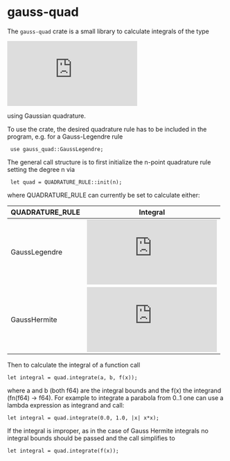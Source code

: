 gauss-quad
=========

The ``gauss-quad`` crate is a small library to calculate integrals of the type

 ![equation](https://latex.codecogs.com/svg.latex?%5Cint_a%5Eb%20f%28x%29%20w%28x%29%20%5Cmathrm%7Bd%7Dx)

 using Gaussian quadrature.

 To use the crate, the desired quadrature rule  has to be included in the program, e.g. for a Gauss-Legendre rule
 
 ```
  use gauss_quad::GaussLegendre;
 ```
 
 The general call structure is to first initialize the n-point quadrature rule setting the degree n via

```
 let quad = QUADRATURE_RULE::init(n);
```

where QUADRATURE_RULE can currently be set to calculate either:

| QUADRATURE_RULE  | Integral      |
| -------------    | ------------- |
| GaussLegendre    | ![equation](https://latex.codecogs.com/svg.latex?%5Cint_a%5Eb%20f%28x%29%20%5Cmathrm%7Bd%7Dx)  |
| GaussHermite     | ![equation](https://latex.codecogs.com/svg.latex?%5Cint_%7B-%5Cinfty%7D%5E%5Cinfty%20f%28x%29%20e%5E%7B-x%5E2%7D%20%5Cmathrm%7Bd%7Dx)  |


Then to calculate the integral of a function call

```
let integral = quad.integrate(a, b, f(x));
```

where a and b (both f64) are the integral bounds and the f(x) the integrand (fn(f64) -> f64).
For example to integrate a parabola from 0..1 one can use a lambda expression as integrand and call:
```
let integral = quad.integrate(0.0, 1.0, |x| x*x);
```

If the integral is improper, as in the case of Gauss Hermite integrals no integral bounds should be passed and the call simplifies to
```
let integral = quad.integrate(f(x));
```
